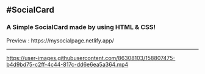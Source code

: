 <h2>#SocialCard</h2>
<h3>A Simple SocialCard made by using HTML & CSS!</h3>
Preview : https://mysocialpage.netlify.app/
<hr>


https://user-images.githubusercontent.com/86308103/158807475-b4d9bd75-c2ff-4c44-817c-dd6e6ea5a364.mp4

